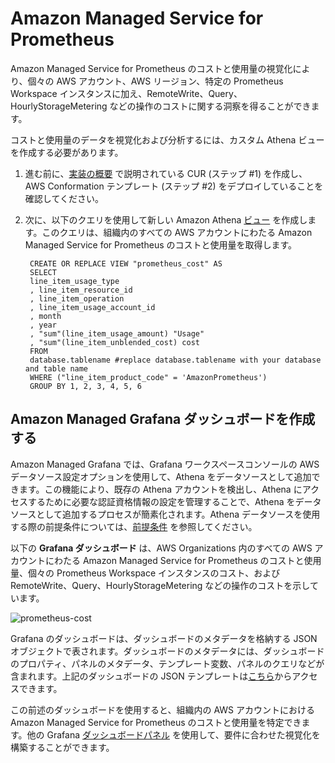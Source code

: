 # Amazon Managed Service for Prometheus

Amazon Managed Service for Prometheus のコストと使用量の視覚化により、個々の AWS アカウント、AWS リージョン、特定の Prometheus Workspace インスタンスに加え、RemoteWrite、Query、HourlyStorageMetering などの操作のコストに関する洞察を得ることができます。

コストと使用量のデータを視覚化および分析するには、カスタム Athena ビューを作成する必要があります。

1. 進む前に、[実装の概要][cid-implement] で説明されている CUR (ステップ #1) を作成し、AWS Conformation テンプレート (ステップ #2) をデプロイしていることを確認してください。

2. 次に、以下のクエリを使用して新しい Amazon Athena [ビュー][view] を作成します。このクエリは、組織内のすべての AWS アカウントにわたる Amazon Managed Service for Prometheus のコストと使用量を取得します。

        CREATE OR REPLACE VIEW "prometheus_cost" AS 
        SELECT
        line_item_usage_type
        , line_item_resource_id
        , line_item_operation
        , line_item_usage_account_id
        , month
        , year
        , "sum"(line_item_usage_amount) "Usage"
        , "sum"(line_item_unblended_cost) cost
        FROM
        database.tablename #replace database.tablename with your database and table name
        WHERE ("line_item_product_code" = 'AmazonPrometheus')
        GROUP BY 1, 2, 3, 4, 5, 6

## Amazon Managed Grafana ダッシュボードを作成する

Amazon Managed Grafana では、Grafana ワークスペースコンソールの AWS データソース設定オプションを使用して、Athena をデータソースとして追加できます。この機能により、既存の Athena アカウントを検出し、Athena にアクセスするために必要な認証資格情報の設定を管理することで、Athena をデータソースとして追加するプロセスが簡素化されます。Athena データソースを使用する際の前提条件については、[前提条件][Prerequisites] を参照してください。

以下の **Grafana ダッシュボード** は、AWS Organizations 内のすべての AWS アカウントにわたる Amazon Managed Service for Prometheus のコストと使用量、個々の Prometheus Workspace インスタンスのコスト、および RemoteWrite、Query、HourlyStorageMetering などの操作のコストを示しています。

![prometheus-cost](../../../images/prometheus-cost.png)

Grafana のダッシュボードは、ダッシュボードのメタデータを格納する JSON オブジェクトで表されます。ダッシュボードのメタデータには、ダッシュボードのプロパティ、パネルのメタデータ、テンプレート変数、パネルのクエリなどが含まれます。上記のダッシュボードの JSON テンプレートは[こちら](AmazonPrometheus.json)からアクセスできます。

この前述のダッシュボードを使用すると、組織内の AWS アカウントにおける Amazon Managed Service for Prometheus のコストと使用量を特定できます。他の Grafana [ダッシュボードパネル][panels] を使用して、要件に合わせた視覚化を構築することができます。

[Prerequisites]: https://docs.aws.amazon.com/ja_jp/grafana/latest/userguide/Athena-prereq.html
[view]: https://athena-in-action.workshop.aws/30-basics/303-create-view.html
[panels]: https://docs.aws.amazon.com/ja_jp/grafana/latest/userguide/Grafana-panels.html
[cid-implement]: ../../../guides/cost/cost-visualization/cost.md#implementation
